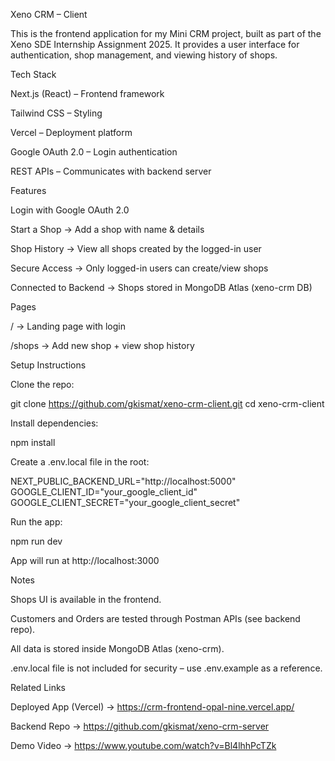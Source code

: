 Xeno CRM – Client

This is the frontend application for my Mini CRM project, built as part of the Xeno SDE Internship Assignment 2025.
It provides a user interface for authentication, shop management, and viewing history of shops.

Tech Stack

Next.js (React) – Frontend framework

Tailwind CSS – Styling

Vercel – Deployment platform

Google OAuth 2.0 – Login authentication

REST APIs – Communicates with backend server

 Features

Login with Google OAuth 2.0

Start a Shop → Add a shop with name & details

Shop History → View all shops created by the logged-in user

Secure Access → Only logged-in users can create/view shops

Connected to Backend → Shops stored in MongoDB Atlas (xeno-crm DB)

Pages

/ → Landing page with login

/shops → Add new shop + view shop history

 Setup Instructions

Clone the repo:

git clone https://github.com/gkismat/xeno-crm-client.git
cd xeno-crm-client


Install dependencies:

npm install


Create a .env.local file in the root:

NEXT_PUBLIC_BACKEND_URL="http://localhost:5000"
GOOGLE_CLIENT_ID="your_google_client_id"
GOOGLE_CLIENT_SECRET="your_google_client_secret"


Run the app:

npm run dev


App will run at http://localhost:3000

 Notes

Shops UI is available in the frontend.

Customers and Orders are tested through Postman APIs (see backend repo).

All data is stored inside MongoDB Atlas (xeno-crm).

.env.local file is not included for security – use .env.example as a reference.

Related Links

Deployed App (Vercel) → https://crm-frontend-opal-nine.vercel.app/

Backend Repo → https://github.com/gkismat/xeno-crm-server

Demo Video → https://www.youtube.com/watch?v=Bl4lhhPcTZk
